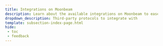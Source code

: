 ```yaml
---
title: Integrations on Moonbeam
description: Learn about the available integrations on Moonbeam to ease your DApp development, including bridges, indexers, oracles, and wallets.
dropdown_description: Third-party protocols to integrate with
template: subsection-index-page.html
hide: 
 - toc
 - feedback
---
```

